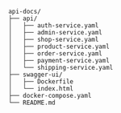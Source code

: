 

        api-docs/
        ├── api/
        │   ├── auth-service.yaml
        │   ├── admin-service.yaml
        │   ├── shop-service.yaml
        │   ├── product-service.yaml
        │   ├── order-service.yaml
        │   ├── payment-service.yaml
        │   └── shipping-service.yaml
        ├── swagger-ui/
        │   ├── Dockerfile
        │   └── index.html
        ├── docker-compose.yaml
        └── README.md
